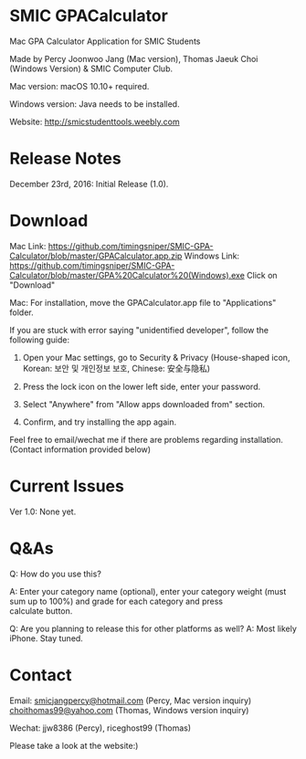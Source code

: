 # SMIC GPACalculator
Mac GPA Calculator Application for SMIC Students

Made by Percy Joonwoo Jang (Mac version), Thomas Jaeuk Choi (Windows Version) & SMIC Computer Club.

Mac version: macOS 10.10+ required.

Windows version: Java needs to be installed.

Website: http://smicstudenttools.weebly.com

# Release Notes
December 23rd, 2016: Initial Release (1.0).

# Download
Mac Link: https://github.com/timingsniper/SMIC-GPA-Calculator/blob/master/GPACalculator.app.zip
Windows Link: https://github.com/timingsniper/SMIC-GPA-Calculator/blob/master/GPA%20Calculator%20(Windows).exe
Click on "Download"

Mac: For installation, move the GPACalculator.app file to "Applications" folder.

If you are stuck with error saying "unidentified developer", follow the following guide: 

1. Open your Mac settings, go to Security & Privacy (House-shaped icon, Korean: 보안 및 개인정보 보호, Chinese: 安全与隐私)

2. Press the lock icon on the lower left side, enter your password.

3. Select "Anywhere" from "Allow apps downloaded from" section.

4. Confirm, and try installing the app again.

Feel free to email/wechat me if there are problems regarding installation. (Contact information provided below)

# Current Issues
Ver 1.0: None yet.

# Q&As
Q: How do you use this?

A: Enter your category name (optional), enter your category weight (must sum up to 100%) and grade for each category and press   
   calculate button.

Q: Are you planning to release this for other platforms as well?
A: Most likely iPhone. Stay tuned.

# Contact
Email: smicjangpercy@hotmail.com (Percy, Mac version inquiry) choithomas99@yahoo.com (Thomas, Windows version inquiry)

Wechat: jjw8386 (Percy), riceghost99 (Thomas)

Please take a look at the website:)
